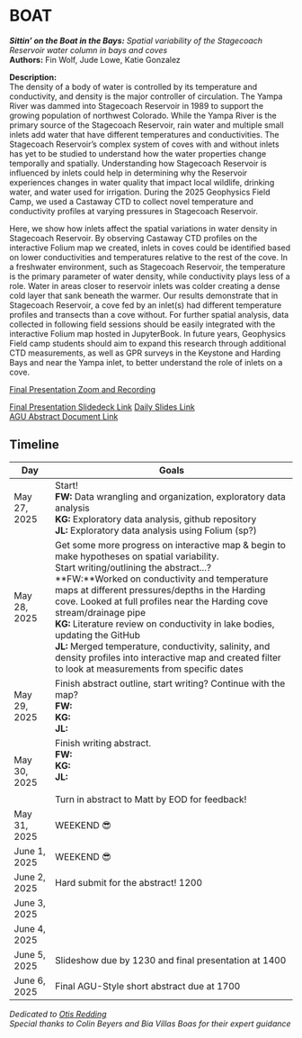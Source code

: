 # BOAT
***Sittin’ on the Boat in the Bays:** Spatial variability of the Stagecoach Reservoir water column in bays and coves* \
**Authors:** Fin Wolf, Jude Lowe, Katie Gonzalez

**Description:** \
The density of a body of water is controlled by its temperature and conductivity, and density is the major controller of circulation. The Yampa River was dammed into Stagecoach Reservoir in 1989 to support the growing population of northwest Colorado. While the Yampa River is the primary source of the Stagecoach Reservoir, rain water and multiple small inlets add water that have different temperatures and conductivities. The Stagecoach Reservoir’s complex system of coves with and without inlets has yet to be studied to understand how the water properties change temporally and spatially. Understanding how Stagecoach Reservoir is influenced by inlets could help in determining why the Reservoir experiences changes in water quality that impact local wildlife, drinking water, and water used for irrigation. During the 2025 Geophysics Field Camp, we used a Castaway CTD to collect novel temperature and conductivity profiles at varying pressures in Stagecoach Reservoir.

Here, we show how inlets affect the spatial variations in water density in Stagecoach Reservoir. By observing Castaway CTD profiles on the interactive Folium map we created, inlets in coves could be identified based on lower conductivities and temperatures relative to the rest of the cove. In a freshwater environment, such as Stagecoach Reservoir, the temperature is the primary parameter of water density, while conductivity plays less of a role. Water in areas closer to reservoir inlets was colder creating a dense cold layer that sank beneath the warmer. Our results demonstrate that in Stagecoach Reservoir, a cove fed by an inlet(s) had different temperature profiles and transects than a cove without. For further spatial analysis, data collected in following field sessions should be easily integrated with the interactive Folium map hosted in JupyterBook. In future years, Geophysics Field camp students should aim to expand this research through additional CTD measurements, as well as GPR surveys in the Keystone and Harding Bays and near the Yampa inlet, to better understand the role of inlets on a cove.

[Final Presentation Zoom and Recording]()

[Final Presentation Slidedeck Link](https://docs.google.com/presentation/d/1DcmgOKPc7_bOR6BeH6ql4NtxW7pAgQsuXQxhjuslWJg/edit?usp=sharing)
[Daily Slides Link](https://docs.google.com/presentation/d/1EuON_ubTNge2zK6xclWC0R86vMqT2AaSYY39-BBsy38/edit?slide=id.g25846a4b5191903c_0#slide=id.g25846a4b5191903c_0)\
[AGU Abstract Document Link](https://docs.google.com/document/d/1wtGRIvyiCGJO4AiTk6FkhmpDdTv5TPpi1x-dwEx88zE/edit?tab=t.0)

## Timeline
| Day                  | Goals |
| ---                  |  ---  |
| May 27, 2025 | Start! <br> **FW:** Data wrangling and organization, exploratory data analysis <br> **KG:** Exploratory data analysis, github repository <br> **JL:** Exploratory data analysis using Folium (sp?)|
| May 28, 2025 | Get some more progress on interactive map & begin to make hypotheses on spatial variability.<br> Start writing/outlining the abstract...? <br> **FW:**Worked on conductivity and temperature maps at different pressures/depths in the Harding cove. Looked at full profiles near the Harding cove stream/drainage pipe <br> **KG:** Literature review on conductivity in lake bodies, updating the GitHub <br> **JL:** Merged temperature, conductivity, salinity, and density profiles into interactive map and created filter to look at measurements from specific dates|
| May 29, 2025 | Finish abstract outline, start writing? Continue with the map? <br> **FW:** <br> **KG:** <br> **JL:** |
| May 30, 2025 | Finish writing abstract. <br> **FW:** <br> **KG:** <br> **JL:** <br><br> Turn in abstract to Matt by EOD for feedback! |
| May 31, 2025 | WEEKEND 😎 |
| June 1, 2025 | WEEKEND 😎 |
| June 2, 2025 | Hard submit for the abstract! 1200 |
| June 3, 2025 |  |
| June 4, 2025 |  |
| June 5, 2025 | Slideshow due by 1230 and final presentation at 1400 |
| June 6, 2025 | Final AGU-Style short abstract due at 1700 |

*Dedicated to [Otis Redding](https://open.spotify.com/track/3zBhihYUHBmGd2bcQIobrF)* \
*Special thanks to Colin Beyers and Bia Villas Boas for their expert guidance*
